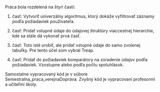 Práca bola rozdelená na štyri časti: 

1. časť: Vytvoriť univerzálny algoritmus, ktorý dokáže vyfiltrovať záznamy podľa požiadaviek použivateľa. 

2. časť: Pridať vstupné údaje do údajovej štruktúry viaccestnej hierarchie, kde sa stále dá vykonať prvá časť.

3. časť: Toto isté urobiť, ale pridať vstupné údaje do samo zvolenej tabuľky. Pre tento účel som vybral Treap.

4. časť: Pridať do požiadaviek komparátory na zoradenie údajov podľa požiadaviek. Vzostupne alebo podľa počtu spoluhlások.

Samostatne vypracovaný kód je v súbore Semestralna_praca_verejnaDoprava. Zvyšný kód je vypracovaní profesormi a učiteľmi školy.

